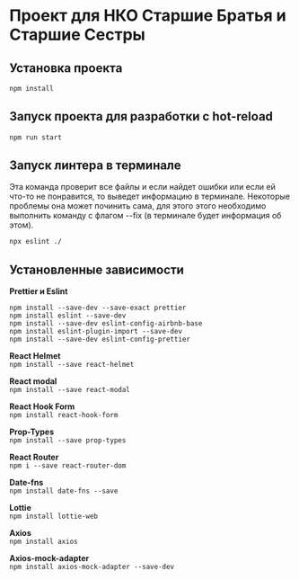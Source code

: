 # Проект для НКО Старшие Братья и Старшие Сестры


## Установка проекта
```sh
npm install
```

## Запуск проекта для разработки с hot-reload
```sh
npm run start
```

## Запуск линтера в терминале
Эта команда проверит все файлы и если найдет ошибки или если ей что-то не понравится, то выведет информацию в терминале. Некоторые проблемы она может починить сама, для этого этого необходимо выполнить команду с флагом --fix (в терминале будет информация об этом).
```sh
npx eslint ./
```


## Установленные зависимости
**Prettier и Eslint**</br>
```
npm install --save-dev --save-exact prettier
npm install eslint --save-dev
npm install --save-dev eslint-config-airbnb-base
npm install eslint-plugin-import --save-dev
npm install --save-dev eslint-config-prettier
```

**React Helmet**</br>
`npm install --save react-helmet`

**React modal**</br>
`npm install --save react-modal`

**React Hook Form**</br>
`npm install react-hook-form`

**Prop-Types**</br>
`npm install --save prop-types`

**React Router**</br>
`npm i --save react-router-dom`

**Date-fns**</br>
`npm install date-fns --save`

**Lottie**</br>
`npm install lottie-web`

**Axios**</br>
`npm install axios`

**Axios-mock-adapter**</br>
`npm install axios-mock-adapter --save-dev`